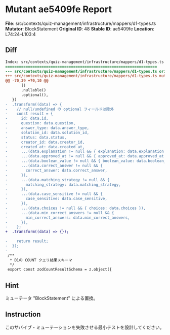 # Mutant ae5409fe Report

**File**: src/contexts/quiz-management/infrastructure/mappers/d1-types.ts
**Mutator**: BlockStatement
**Original ID**: 48
**Stable ID**: ae5409fe
**Location**: L74:24–L103:4

## Diff

```diff
Index: src/contexts/quiz-management/infrastructure/mappers/d1-types.ts
===================================================================
--- src/contexts/quiz-management/infrastructure/mappers/d1-types.ts	original
+++ src/contexts/quiz-management/infrastructure/mappers/d1-types.ts	mutated #48
@@ -70,39 +70,10 @@
       ])
       .nullable()
       .optional(),
   })
-  .transform((data) => {
-    // null/undefined の optional フィールドは除外
-    const result = {
-      id: data.id,
-      question: data.question,
-      answer_type: data.answer_type,
-      solution_id: data.solution_id,
-      status: data.status,
-      creator_id: data.creator_id,
-      created_at: data.created_at,
-      ...(data.explanation != null && { explanation: data.explanation }),
-      ...(data.approved_at != null && { approved_at: data.approved_at }),
-      ...(data.boolean_value != null && { boolean_value: data.boolean_value }),
-      ...(data.correct_answer != null && {
-        correct_answer: data.correct_answer,
-      }),
-      ...(data.matching_strategy != null && {
-        matching_strategy: data.matching_strategy,
-      }),
-      ...(data.case_sensitive != null && {
-        case_sensitive: data.case_sensitive,
-      }),
-      ...(data.choices != null && { choices: data.choices }),
-      ...(data.min_correct_answers != null && {
-        min_correct_answers: data.min_correct_answers,
-      }),
-    };
+  .transform((data) => {});
 
-    return result;
-  });
-
 /**
  * D1の COUNT クエリ結果スキーマ
  */
 export const zodCountResultSchema = z.object({
```

## Hint

ミューテータ "BlockStatement" による置換。

## Instruction

このサバイブ・ミューテーションを失敗させる最小テストを設計してください。